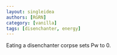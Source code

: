 ```yaml
---
layout: singleidea
authors: [RGRN]
category: [vanilla]
tags: [disenchanter, energy]
---
```

Eating a disenchanter corpse sets Pw to 0.

